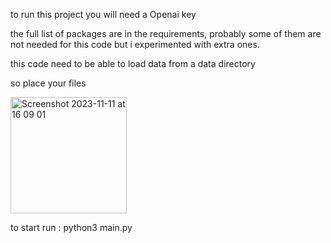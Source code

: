 to run this project you will need a Openai key

the full list of packages are in the requirements, probably some of them are not needed for this code but i experimented with extra ones.

this code need to be able to load data from a data directory

so place your files

<img width="186" alt="Screenshot 2023-11-11 at 16 09 01" src="https://github.com/EmiRoberti77/langchain_local_openai/assets/114434826/031a7807-244d-41b9-a7c5-4c4ce0e4c7d9">

to start run : python3 main.py
